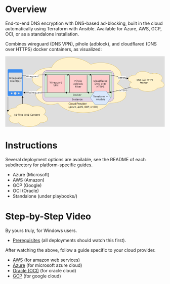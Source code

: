 # Overview
End-to-end DNS encryption with DNS-based ad-blocking, built in the cloud automatically using Terraform with Ansible. Available for Azure, AWS, GCP, OCI, or as a standalone installation.

Combines wireguard (DNS VPN), pihole (adblock), and cloudflared (DNS over HTTPS) docker containers, as visualized:

![Diagram](diagram.png)

# Instructions
Several deployment options are available, see the README of each subdirectory for platform-specific guides.
- Azure (Microsoft)
- AWS (Amazon)
- GCP (Google)
- OCI (Oracle)
- Standalone (under playbooks/)

# Step-by-Step Video
By yours truly, for Windows users.
- [Prerequisites](https://youtu.be/6fhE6ZOGxKY) (all deployments should watch this first).

After watching the above, follow a guide specific to your cloud provider.
- [AWS](https://youtu.be/unqc7-5Vgxs) (for amazon web services)
- [Azure](https://youtu.be/ttvvaFvvYb8) (for microsoft azure cloud)
- [Oracle (OCI)](https://youtu.be/yzQ2ypcfPFk) (for oracle cloud)
- [GCP](https://youtu.be/LQhRCFQbk_c) (for google cloud)
